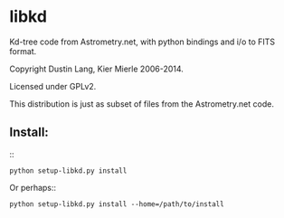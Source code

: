 libkd
=====

Kd-tree code from Astrometry.net, with python bindings and i/o to FITS
format.

Copyright Dustin Lang, Kier Mierle 2006-2014.

Licensed under GPLv2.

This distribution is just as subset of files from the Astrometry.net
code.

Install:
--------

::

    python setup-libkd.py install

Or perhaps::

    python setup-libkd.py install --home=/path/to/install


